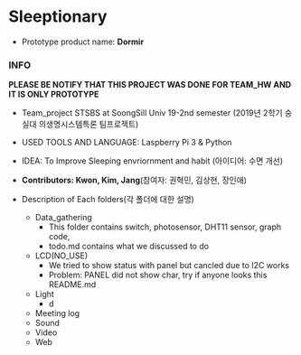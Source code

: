 Sleeptionary
============
- Prototype product name: **Dormir**


### INFO

**PLEASE BE NOTIFY THAT THIS PROJECT WAS DONE FOR TEAM_HW AND IT IS ONLY PROTOTYPE**


- Team_project STSBS at SoongSill Univ 19-2nd semester (2019년 2학기 숭실대 의생명시스템특론 팀프로젝트)

- USED TOOLS AND LANGUAGE: Laspberry Pi 3 & Python

- IDEA: To Improve Sleeping envriornment and habit (아이디어: 수면 개선)

- **Contributors: Kwon, Kim, Jang**(참여자: 권혁민, 김상현, 장인애)

- Description of Each folders(각 폴더에 대한 설명)


  - Data_gathering
    - This folder contains switch, photosensor, DHT11 sensor, graph code,
    - todo.md contains what we discussed to do
  - LCD(NO_USE)
    - We tried to show status with panel but cancled due to I2C works
    - Problem: PANEL did not show char, try if anyone looks this README.md
  - Light
    - d
  - Meeting log
  - Sound
  - Video
  - Web
  

